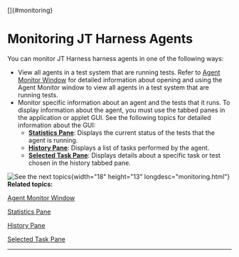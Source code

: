 
[]{#monitoring}

# Monitoring JT Harness Agents

You can monitor JT Harness harness agents in one of the following ways:

-   View all agents in a test system that are running tests. Refer to [Agent Monitor
    Window](window.html) for detailed information about opening and using the Agent Monitor window
    to view all agents in a test system that are running tests.
-   Monitor specific information about an agent and the tests that it runs. To display information
    about the agent, you must use the tabbed panes in the application or applet GUI. See the
    following topics for detailed information about the GUI:
    -   [**Statistics Pane**](statisticsPane.html): Displays the current status of the tests that
        the agent is running.
    -   [**History Pane**](historyPane.html): Displays a list of tasks performed by the agent.
    -   [**Selected Task Pane**](taskPane.html): Displays details about a specific task or test
        chosen in the history tabbed pane.

![See the next topics](../../images/hg_see.gif){width="18" height="13" longdesc="monitoring.html"}
**Related topics:**

[Agent Monitor Window](window.html)

[Statistics Pane](statisticsPane.html)

[History Pane](historyPane.html)

[Selected Task Pane](taskPane.html)

----------------------------------------------------------------------------------------------------



